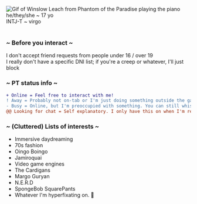 ![Gif of Winslow Leach from Phantom of the Paradise playing the piano](https://files.catbox.moe/a720s8.gif) <br>
he/they/she ~ 17 yo <br>
INTJ-T ~ virgo <br><br>
### ~ Before you interact ~
I don't accept friend requests from people under 16 / over 19 <br>
I really don't have a specific DNI list; if you're a creep or whatever, I'll just block
### ~ PT status info ~
```diff
+ Online = Feel free to interact with me!
! Away = Probably not on-tab or I'm just doing something outside the game. Whisper me to get my attention (eventually).
- Busy = Online, but I'm preoccupied with something. You can still whisper me, though!
@@ Looking for chat = Self explanatory. I only have this on when I'm really bored in-game, lol.@@
```
### ~ (Cluttered) Lists of interests ~
* Immersive daydreaming
* 70s fashion
* Oingo Boingo
* Jamiroquai
* Video game engines
* The Cardigans
* Margo Guryan
* N.E.R.D
* SpongeBob SquarePants
* Whatever I'm hyperfixating on. 🤷
